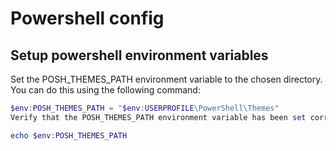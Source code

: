 # Powershell config

## Setup powershell environment variables

Set the POSH_THEMES_PATH environment variable to the chosen directory. You can do this using the following command:

```powershell
$env:POSH_THEMES_PATH = "$env:USERPROFILE\PowerShell\Themes"
Verify that the POSH_THEMES_PATH environment variable has been set correctly by running:
```

```powershell
echo $env:POSH_THEMES_PATH
```
